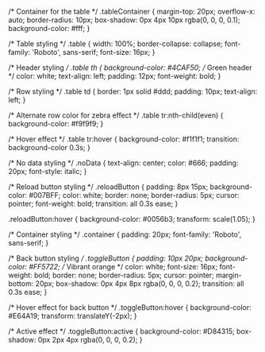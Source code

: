 /* Container for the table */
.tableContainer {
  margin-top: 20px;
  overflow-x: auto;
  border-radius: 10px;
  box-shadow: 0px 4px 10px rgba(0, 0, 0, 0.1);
  background-color: #fff;
}

/* Table styling */
.table {
  width: 100%;
  border-collapse: collapse;
  font-family: 'Roboto', sans-serif;
  font-size: 16px;
}

/* Header styling */
.table th {
  background-color: #4CAF50; /* Green header */
  color: white;
  text-align: left;
  padding: 12px;
  font-weight: bold;
}

/* Row styling */
.table td {
  border: 1px solid #ddd;
  padding: 10px;
  text-align: left;
}

/* Alternate row color for zebra effect */
.table tr:nth-child(even) {
  background-color: #f9f9f9;
}

/* Hover effect */
.table tr:hover {
  background-color: #f1f1f1;
  transition: background-color 0.3s;
}

/* No data styling */
.noData {
  text-align: center;
  color: #666;
  padding: 20px;
  font-style: italic;
}

/* Reload button styling */
.reloadButton {
  padding: 8px 15px;
  background-color: #007BFF;
  color: white;
  border: none;
  border-radius: 5px;
  cursor: pointer;
  font-weight: bold;
  transition: all 0.3s ease;
}

.reloadButton:hover {
  background-color: #0056b3;
  transform: scale(1.05);
}




/* Container styling */
.container {
  padding: 20px;
  font-family: 'Roboto', sans-serif;
}

/* Back button styling */
.toggleButton {
  padding: 10px 20px;
  background-color: #FF5722; /* Vibrant orange */
  color: white;
  font-size: 16px;
  font-weight: bold;
  border: none;
  border-radius: 5px;
  cursor: pointer;
  margin-bottom: 20px;
  box-shadow: 0px 4px 8px rgba(0, 0, 0, 0.2);
  transition: all 0.3s ease;
}

/* Hover effect for back button */
.toggleButton:hover {
  background-color: #E64A19;
  transform: translateY(-2px);
}

/* Active effect */
.toggleButton:active {
  background-color: #D84315;
  box-shadow: 0px 2px 4px rgba(0, 0, 0, 0.2);
}
